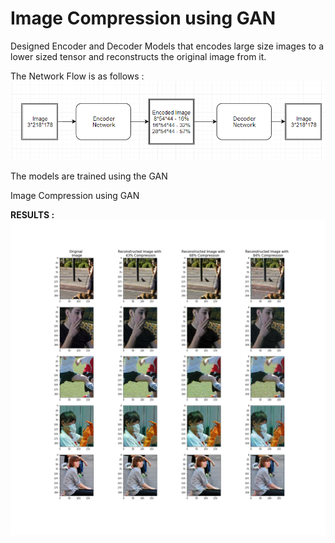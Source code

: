 # Image Compression using GAN


Designed Encoder and Decoder Models that encodes large size images to a lower sized tensor and reconstructs the original image from it.

The Network Flow is as follows :
<img src="Network Flow.png" >


The models are trained using the GAN 

Image Compression using GAN

<b> RESULTS : </b>
<img src="results.png" >

